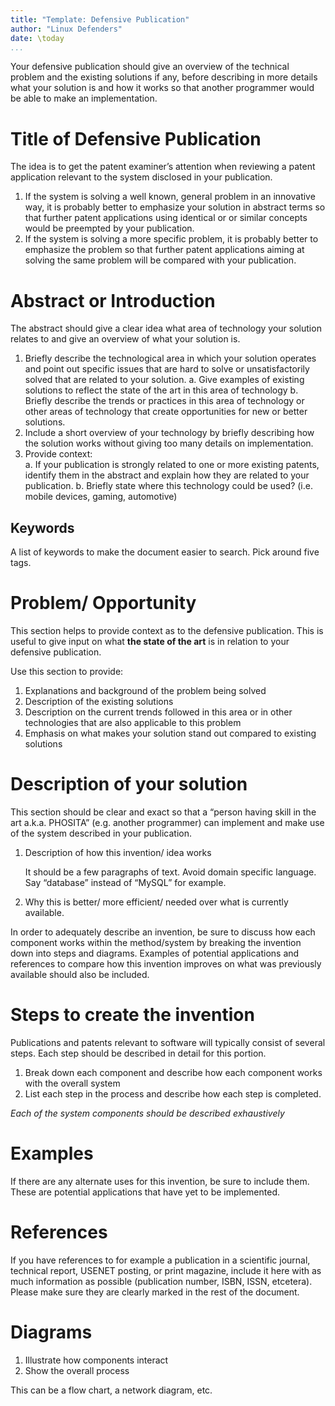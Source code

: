 ```yaml
---
title: "Template: Defensive Publication"
author: "Linux Defenders"
date: \today
...
```


Your defensive publication should give an overview of the
technical problem and the existing solutions if any, before
describing in more details what your solution is and how it works
so that another programmer would be able to make an implementation.

# Title of Defensive Publication

The idea is to get the patent examiner’s attention when reviewing
a patent application relevant to the system disclosed in your
publication. 

1. If the system is solving a well known, general problem in an
   innovative way, it is probably better to emphasize your
   solution in abstract terms so that further patent applications
   using identical or or similar concepts would be preempted by
   your publication. 
2. If the system is solving a more specific problem, it is
   probably better to emphasize the problem so that further patent
   applications aiming at solving the same problem will be
   compared with your publication. 

# Abstract or Introduction

The abstract should give a clear idea what area of technology your
solution relates to and give an overview of what your solution is.

1. Briefly describe the technological area in which your solution
   operates and point out specific issues that are hard to solve
   or unsatisfactorily solved that are related to your solution.
    a. Give examples of existing solutions to reflect the state of
    the art in this area of technology
    b. Briefly describe the trends or practices in this area of
    technology or other areas of technology that create
    opportunities for new or better solutions.
2. Include a short overview of your technology by briefly
   describing how the solution works without giving too many
   details on implementation.
3. Provide context:  
    a. If your publication is strongly related to one or more
    existing patents, identify them in the abstract and explain
    how they are related to your publication.
    b. Briefly state where this technology could be used? (i.e.
    mobile devices, gaming, automotive)

## Keywords

A list of keywords to make the document easier to search. Pick around five
tags.

# Problem/ Opportunity

This section helps to provide context as to the defensive
publication. This is useful to give input on what **the state of the
art** is in relation to your defensive publication.

Use this section to provide: 

1. Explanations and background of the problem being solved
2. Description of the existing solutions
3. Description on the current trends followed in this area or in
   other technologies that are also applicable to this problem
4. Emphasis on what makes your solution stand out compared to
   existing solutions


# Description of your solution

This section should be clear and exact so that a “person having
skill in the art a.k.a. PHOSITA” (e.g. another programmer) can
implement and make use of the system described in your
publication.

1. Description of how this invention/ idea works
    
    It should be a few paragraphs of text. Avoid domain specific
    language. Say “database” instead of “MySQL” for example.

2. Why this is better/ more efficient/ needed over what is currently available. 

In order to adequately describe an invention, be sure to discuss
how each component works within the method/system by breaking the
invention down into steps and diagrams. Examples of potential
applications and references to compare how this invention improves
on what was previously available should also be included. 

# Steps to create the invention

Publications and patents relevant to software will typically
consist of several steps. Each step should be described in detail
for this portion. 

1. Break down each component and describe how each component works
   with the overall system
2. List each step in the process and describe how each step is
   completed. 

*Each of the system components should be described exhaustively*

# Examples

If there are any alternate uses for this invention, be sure to
include them. These are potential applications that have yet to
be implemented. 

# References

If you have references to for example a publication in
a scientific journal, technical report, USENET posting, or print
magazine, include it here with as much information as possible
(publication number, ISBN, ISSN, etcetera). Please make sure they
are clearly marked in the rest of the document.

<!-- You can add citations directly in your pandoc file or by using a
bibliography: see http://johnmacfarlane.net/pandoc/README.html#citations-->

# Diagrams

1. Illustrate how components interact 
2. Show the overall process

This can be a flow chart, a network diagram, etc.

